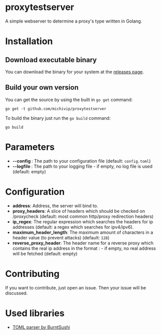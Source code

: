 # proxytestserver
A simple webserver to determine a proxy's type written in Golang.
# Installation
## Download executable binary
You can download the binary for your system at the [releases page](https://github.com/michivip/proxytestserver/releases).
## Build your own version
You can get the source by using the built in `go get` command:
```
go get -t github.com/michivip/proxytestserver
```
To build the binary just run the `go build` command:
```
go build
```

# Parameters
- **--config <path>**: The path to your configuration file (default: `config.toml`)
- **--logfile <path>**: The path to your logging file - if empty, no log file is used (default: empty) 

# Configuration
- **address**: Address, the server will bind to.
- **proxy_headers**: A slice of headers which should be checked on /proxycheck (default: most common http/proxy redirection headers) 
- **ip_regex**: The regular expression which searches the headers for ip addresses (default: a regex which searches for ipv4/ipv6).
- **maximum_header_length**: The maximum amount of characters in a header value (to prevent attacks) (default: `128`)
- **reverse_proxy_header**: The header name for a reverse proxy which contains the real ip address in the format <ADDR>:<PORT> - if empty, no real address will be fetched (default: empty)

# Contributing
If you want to contribute, just open an issue. Then your issue will be discussed.

# Used libraries
- [TOML parser by BurntSushi](https://github.com/BurntSushi/toml)